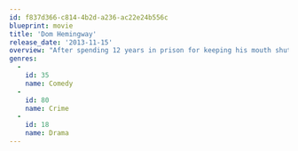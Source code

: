```yaml
---
id: f837d366-c814-4b2d-a236-ac22e24b556c
blueprint: movie
title: 'Dom Hemingway'
release_date: '2013-11-15'
overview: "After spending 12 years in prison for keeping his mouth shut, notorious safe-cracker Dom Hemingway is back on the streets of London looking to collect what he's owed."
genres:
  -
    id: 35
    name: Comedy
  -
    id: 80
    name: Crime
  -
    id: 18
    name: Drama
---
```

